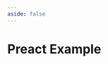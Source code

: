 ```yaml
---
aside: false
---
```


# Preact Example

<script setup>
import Demo from '../components/Demo.vue'
</script>

<Demo url="https://stackblitz.com/github/willnguyen1312/zoom-image/tree/main/examples/preact-ts?embed=1&theme=dark" />
